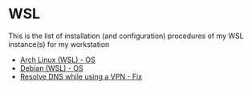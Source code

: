 # WSL

This is the list of installation (and configuration) procedures of my WSL instance(s) for my workstation  

* [Arch Linux (WSL) - OS](https://github.com/Antiz96/Linux-Configuration/blob/main/WSL/Arch-Linux-WSL.md)
* [Debian (WSL) - OS](https://github.com/Antiz96/Linux-Configuration/blob/main/WSL/Debian-WSL.md)
* [Resolve DNS while using a VPN - Fix](https://github.com/Antiz96/Linux-Configuration/blob/main/WSL/Resolve_DNS_Using_VPN.md)
